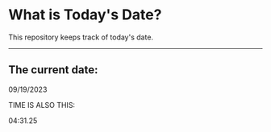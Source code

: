 # What is Today's Date?
This repository keeps track of today's date.
* * *
 
## The current date:  
 09/19/2023 
  
  
 TIME IS ALSO THIS: 
  
 04:31.25 
  
  
